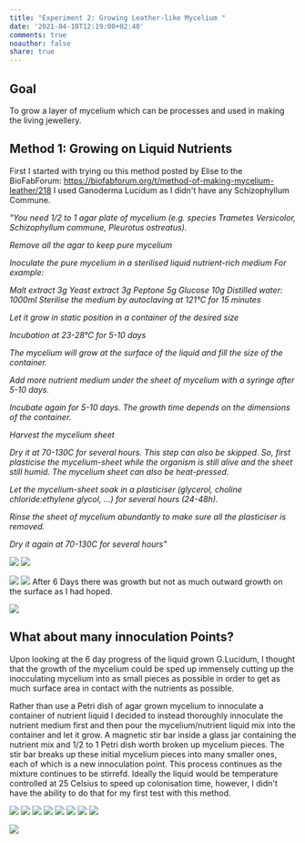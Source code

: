 ```yaml
---
title: "Experiment 2: Growing Leather-like Mycelium "
date: '2021-04-10T12:19:00+02:40'
comments: true
noauthor: false
share: true
---
```


## Goal ##

To grow a layer of mycelium which can be processes and used in making the living jewellery.

## Method 1: Growing on Liquid Nutrients ##

First I started with trying ou this method posted by Elise to the BioFabForum: https://biofabforum.org/t/method-of-making-mycelium-leather/218 I used Ganoderma Lucidum as I didn't have any Schizophyllum Commune.

*"You need 1/2 to 1 agar plate of mycelium (e.g. species Trametes Versicolor, Schizophyllum commune, Pleurotus ostreatus).*

*Remove all the agar to keep pure mycelium*

*Inoculate the pure mycelium in a sterilised liquid nutrient-rich medium*
*For example:*

*Malt extract 3g*
*Yeast extract 3g*
*Peptone 5g*
*Glucose 10g*
*Distilled water: 1000ml*
*Sterilise the medium by autoclaving at 121°C for 15 minutes*

*Let it grow in static position in a container of the desired size*

*Incubation at 23-28°C for 5-10 days*

*The mycelium will grow at the surface of the liquid and fill the size of the container.*

*Add more nutrient medium under the sheet of mycelium with a syringe after 5-10 days.*

*Incubate again for 5-10 days. The growth time depends on the dimensions of the container.*

*Harvest the mycelium sheet*

*Dry it at 70-130C for several hours. This step can also be skipped. So, first plasticise the mycelium-sheet while the organism is still alive and the sheet still humid. The mycelium sheet can also be heat-pressed.*

*Let the mycelium-sheet soak in a plasticiser (glycerol, choline chloride:ethylene glycol, …) for several hours (24-48h).*

*Rinse the sheet of mycelium abundantly to make sure all the plasticiser is removed.*

*Dry it again at 70-130C for several hours"*


![](\/Myc2147.jpg)
![](/Myc2115.jpg)

![](\/Myc2149.jpg)
![](\/Myc2181.jpg)
After 6 Days there was growth but not as much outward growth on the surface as I had hoped.

![](\/Myc2182.jpg)

## What about many innoculation Points? ##

Upon looking at the 6 day progress of the liquid grown G.Lucidum, I thought that the growth of the mycelium could be sped up immensely cutting up the inocculating mycelium into as small pieces as possible in order to get as much surface area in contact with the nutrients as possible.

Rather than use a Petri dish of agar grown mycelium to innoculate a container of nutrient liquid I decided to instead thoroughly innoculate the nutrient medium first and then pour the mycelium/nutrient liquid mix into the container and let it grow. A magnetic stir bar inside a glass jar containing the nutrient mix and 1/2 to 1 Petri dish worth broken up mycelium pieces. The stir bar breaks up these initial mycelium pieces into many smaller ones, each of which is a new innoculation point. This process continues as the mixture continues to be stirrefd. Ideally the liquid would be temperature controlled at 25 Celsius to speed up colonisation time, however, I didn't have the ability to do that for my first test with this method.


![](\/Myc2187.jpg)
![](\/Myc2183.jpg)
![](\/Myc2184.jpg)
![](\/Myc2185.jpg)
![](\/Myc2188.jpg)
![](\/Myc2189.jpg)
![](\/Myc2186.jpg)
![](\/Myc2193.jpg)

![](\/Myc2194.gif)
